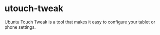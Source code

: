 # utouch-tweak
Ubuntu Touch Tweak is a tool that makes it easy to configure your tablet or phone settings.
